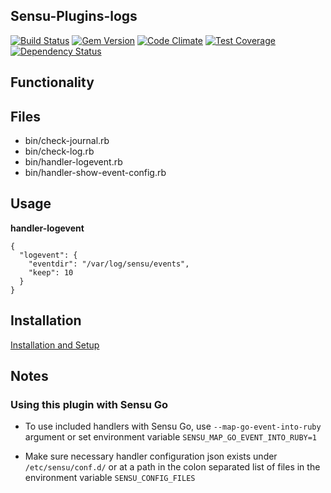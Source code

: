 ## Sensu-Plugins-logs

[ ![Build Status](https://travis-ci.org/sensu-plugins/sensu-plugins-logs.svg?branch=master)](https://travis-ci.org/sensu-plugins/sensu-plugins-logs)
[![Gem Version](https://badge.fury.io/rb/sensu-plugins-logs.svg)](http://badge.fury.io/rb/sensu-plugins-logs)
[![Code Climate](https://codeclimate.com/github/sensu-plugins/sensu-plugins-logs/badges/gpa.svg)](https://codeclimate.com/github/sensu-plugins/sensu-plugins-logs)
[![Test Coverage](https://codeclimate.com/github/sensu-plugins/sensu-plugins-logs/badges/coverage.svg)](https://codeclimate.com/github/sensu-plugins/sensu-plugins-logs)
[![Dependency Status](https://gemnasium.com/sensu-plugins/sensu-plugins-logs.svg)](https://gemnasium.com/sensu-plugins/sensu-plugins-logs)

## Functionality

## Files
 * bin/check-journal.rb
 * bin/check-log.rb
 * bin/handler-logevent.rb
 * bin/handler-show-event-config.rb

## Usage

**handler-logevent**
```
{
  "logevent": {
    "eventdir": "/var/log/sensu/events",
    "keep": 10
  }
}
```

## Installation

[Installation and Setup](http://sensu-plugins.io/docs/installation_instructions.html)

## Notes
### Using this plugin with Sensu Go
* To use included handlers with Sensu Go, use `--map-go-event-into-ruby` argument or set environment variable `SENSU_MAP_GO_EVENT_INTO_RUBY=1`

* Make sure necessary handler configuration json exists under `/etc/sensu/conf.d/` or at a path in the colon separated list of files in the environment variable `SENSU_CONFIG_FILES` 
